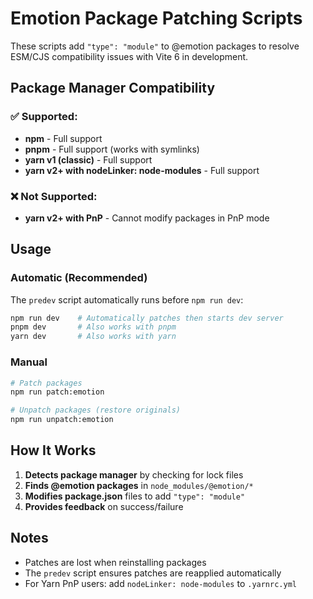 # Emotion Package Patching Scripts

These scripts add `"type": "module"` to @emotion packages to resolve ESM/CJS compatibility issues with Vite 6 in development.

## Package Manager Compatibility

### ✅ Supported:

- **npm** - Full support
- **pnpm** - Full support (works with symlinks)
- **yarn v1 (classic)** - Full support
- **yarn v2+ with nodeLinker: node-modules** - Full support

### ❌ Not Supported:

- **yarn v2+ with PnP** - Cannot modify packages in PnP mode

## Usage

### Automatic (Recommended)

The `predev` script automatically runs before `npm run dev`:

```bash
npm run dev    # Automatically patches then starts dev server
pnpm dev       # Also works with pnpm
yarn dev       # Also works with yarn
```

### Manual

```bash
# Patch packages
npm run patch:emotion

# Unpatch packages (restore originals)
npm run unpatch:emotion
```

## How It Works

1. **Detects package manager** by checking for lock files
2. **Finds @emotion packages** in `node_modules/@emotion/*`
3. **Modifies package.json** files to add `"type": "module"`
4. **Provides feedback** on success/failure

## Notes

- Patches are lost when reinstalling packages
- The `predev` script ensures patches are reapplied automatically
- For Yarn PnP users: add `nodeLinker: node-modules` to `.yarnrc.yml`
